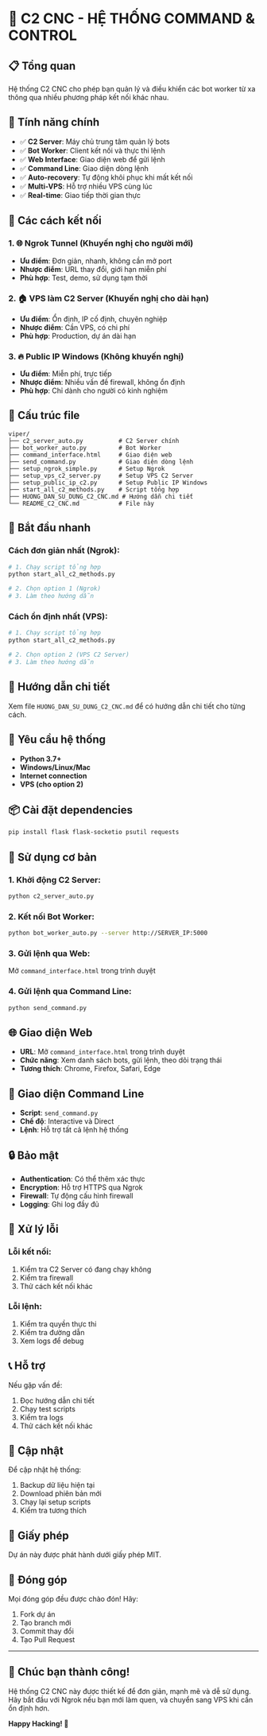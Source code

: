 # 🚀 C2 CNC - HỆ THỐNG COMMAND & CONTROL

## 📋 **Tổng quan**

Hệ thống C2 CNC cho phép bạn quản lý và điều khiển các bot worker từ xa thông qua nhiều phương pháp kết nối khác nhau.

## 🌟 **Tính năng chính**

- ✅ **C2 Server**: Máy chủ trung tâm quản lý bots
- ✅ **Bot Worker**: Client kết nối và thực thi lệnh
- ✅ **Web Interface**: Giao diện web để gửi lệnh
- ✅ **Command Line**: Giao diện dòng lệnh
- ✅ **Auto-recovery**: Tự động khôi phục khi mất kết nối
- ✅ **Multi-VPS**: Hỗ trợ nhiều VPS cùng lúc
- ✅ **Real-time**: Giao tiếp thời gian thực

## 🚀 **Các cách kết nối**

### **1. 🌐 Ngrok Tunnel (Khuyến nghị cho người mới)**
- **Ưu điểm**: Đơn giản, nhanh, không cần mở port
- **Nhược điểm**: URL thay đổi, giới hạn miễn phí
- **Phù hợp**: Test, demo, sử dụng tạm thời

### **2. 🏠 VPS làm C2 Server (Khuyến nghị cho dài hạn)**
- **Ưu điểm**: Ổn định, IP cố định, chuyên nghiệp
- **Nhược điểm**: Cần VPS, có chi phí
- **Phù hợp**: Production, dự án dài hạn

### **3. 🔥 Public IP Windows (Không khuyến nghị)**
- **Ưu điểm**: Miễn phí, trực tiếp
- **Nhược điểm**: Nhiều vấn đề firewall, không ổn định
- **Phù hợp**: Chỉ dành cho người có kinh nghiệm

## 📁 **Cấu trúc file**

```
viper/
├── c2_server_auto.py          # C2 Server chính
├── bot_worker_auto.py         # Bot Worker
├── command_interface.html     # Giao diện web
├── send_command.py            # Giao diện dòng lệnh
├── setup_ngrok_simple.py      # Setup Ngrok
├── setup_vps_c2_server.py     # Setup VPS C2 Server
├── setup_public_ip_c2.py      # Setup Public IP Windows
├── start_all_c2_methods.py    # Script tổng hợp
├── HUONG_DAN_SU_DUNG_C2_CNC.md # Hướng dẫn chi tiết
└── README_C2_CNC.md           # File này
```

## 🚀 **Bắt đầu nhanh**

### **Cách đơn giản nhất (Ngrok):**

```bash
# 1. Chạy script tổng hợp
python start_all_c2_methods.py

# 2. Chọn option 1 (Ngrok)
# 3. Làm theo hướng dẫn
```

### **Cách ổn định nhất (VPS):**

```bash
# 1. Chạy script tổng hợp
python start_all_c2_methods.py

# 2. Chọn option 2 (VPS C2 Server)
# 3. Làm theo hướng dẫn
```

## 📖 **Hướng dẫn chi tiết**

Xem file `HUONG_DAN_SU_DUNG_C2_CNC.md` để có hướng dẫn chi tiết cho từng cách.

## 🔧 **Yêu cầu hệ thống**

- **Python 3.7+**
- **Windows/Linux/Mac**
- **Internet connection**
- **VPS (cho option 2)**

## 📦 **Cài đặt dependencies**

```bash
pip install flask flask-socketio psutil requests
```

## 🎯 **Sử dụng cơ bản**

### **1. Khởi động C2 Server:**
```bash
python c2_server_auto.py
```

### **2. Kết nối Bot Worker:**
```bash
python bot_worker_auto.py --server http://SERVER_IP:5000
```

### **3. Gửi lệnh qua Web:**
Mở `command_interface.html` trong trình duyệt

### **4. Gửi lệnh qua Command Line:**
```bash
python send_command.py
```

## 🌐 **Giao diện Web**

- **URL**: Mở `command_interface.html` trong trình duyệt
- **Chức năng**: Xem danh sách bots, gửi lệnh, theo dõi trạng thái
- **Tương thích**: Chrome, Firefox, Safari, Edge

## 📱 **Giao diện Command Line**

- **Script**: `send_command.py`
- **Chế độ**: Interactive và Direct
- **Lệnh**: Hỗ trợ tất cả lệnh hệ thống

## 🔒 **Bảo mật**

- **Authentication**: Có thể thêm xác thực
- **Encryption**: Hỗ trợ HTTPS qua Ngrok
- **Firewall**: Tự động cấu hình firewall
- **Logging**: Ghi log đầy đủ

## 🚨 **Xử lý lỗi**

### **Lỗi kết nối:**
1. Kiểm tra C2 Server có đang chạy không
2. Kiểm tra firewall
3. Thử cách kết nối khác

### **Lỗi lệnh:**
1. Kiểm tra quyền thực thi
2. Kiểm tra đường dẫn
3. Xem logs để debug

## 📞 **Hỗ trợ**

Nếu gặp vấn đề:
1. Đọc hướng dẫn chi tiết
2. Chạy test scripts
3. Kiểm tra logs
4. Thử cách kết nối khác

## 🔄 **Cập nhật**

Để cập nhật hệ thống:
1. Backup dữ liệu hiện tại
2. Download phiên bản mới
3. Chạy lại setup scripts
4. Kiểm tra tương thích

## 📄 **Giấy phép**

Dự án này được phát hành dưới giấy phép MIT.

## 🤝 **Đóng góp**

Mọi đóng góp đều được chào đón! Hãy:
1. Fork dự án
2. Tạo branch mới
3. Commit thay đổi
4. Tạo Pull Request

---

## 🎉 **Chúc bạn thành công!**

Hệ thống C2 CNC này được thiết kế để đơn giản, mạnh mẽ và dễ sử dụng. Hãy bắt đầu với Ngrok nếu bạn mới làm quen, và chuyển sang VPS khi cần ổn định hơn.

**Happy Hacking! 🚀**
